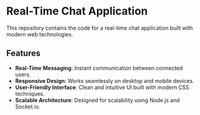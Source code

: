 # Real-Time Chat Application

This repository contains the code for a real-time chat application built with modern web technologies.

## Features

- **Real-Time Messaging**: Instant communication between connected users.
- **Responsive Design**: Works seamlessly on desktop and mobile devices.
- **User-Friendly Interface**: Clean and intuitive UI built with modern CSS techniques.
- **Scalable Architecture**: Designed for scalability using Node.js and Socket.io.
